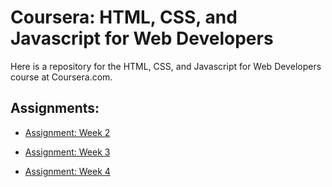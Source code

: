 # Coursera: HTML, CSS, and Javascript for Web Developers


Here is a repository for the HTML, CSS, and Javascript for Web Developers course at Coursera.com.


## Assignments:

- [Assignment: Week 2](https://omidghasemi21.github.io/CourseraHTML/site/assignments/module2-solution/index.html)



- [Assignment: Week 3](https://omidghasemi21.github.io/CourseraHTML/site/assignments/module3-solution/index.html)

- [Assignment: Week 4](https://omidghasemi21.github.io/CourseraHTML/site/assignments/module4-solution/index.html)